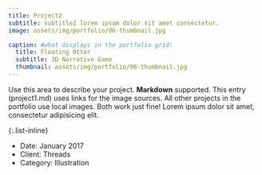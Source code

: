 ```yaml
---
title: Project2
subtitle: subtitle2 lorem ipsum dolor sit amet consectetur.
image: assets/img/portfolio/06-thumbnail.jpg

caption: #what displays in the portfolio grid:
  title: Floating Otter
  subtitle: 3D Narrative Game
  thumbnail: assets/img/portfolio/06-thumbnail.jpg
---
```


Use this area to describe your project. **Markdown** supported. This entry (project1.md) uses links for the image sources. All other projects in the portfolio use local images. Both work just fine! Lorem ipsum dolor sit amet, consectetur adipisicing elit.

{:.list-inline}

- Date: January 2017
- Client: Threads
- Category: Illustration
